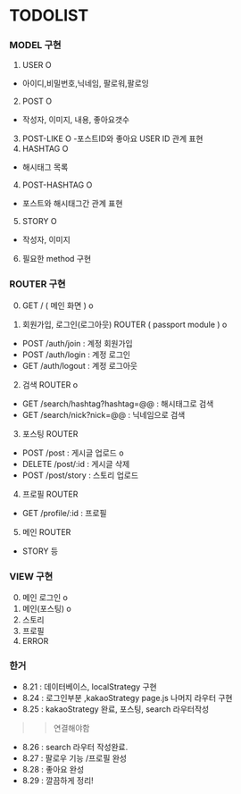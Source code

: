 # TODOLIST

### MODEL 구현
 1. USER O
   - 아이디,비밀번호,닉네임, 팔로워,팔로잉
 2. POST O
   - 작성자, 이미지, 내용, 좋아요갯수
 3. POST-LIKE O
   -포스트ID와 좋아요 USER ID 관계 표현
 3. HASHTAG O
   - 해시태그 목록
 4. POST-HASHTAG O
   - 포스트와 해시태그간 관계 표현
 5. STORY O
   - 작성자, 이미지
 6. 필요한 method 구현
  
### ROUTER 구현
 0. GET / ( 메인 화면 ) o
 
 1. 회원가입, 로그인(로그아웃) ROUTER ( passport module ) o
   - POST /auth/join : 계정 회원가입
   - POST /auth/login : 계정 로그인
   - GET /auth/logout : 계정 로그아웃
 2. 검색 ROUTER o
   - GET /search/hashtag?hashtag=@@ : 해시태그로 검색
   - GET /search/nick?nick=@@ : 닉네임으로 검색
 3. 포스팅 ROUTER
   - POST /post : 게시글 업로드 o
   - DELETE /post/:id : 게시글 삭제 
   - POST /post/story : 스토리 업로드
 4. 프로필 ROUTER
   - GET /profile/:id : 프로필
 5. 메인 ROUTER
   - STORY 등 
   
### VIEW 구현
 0. 메인 로그인 o
 1. 메인(포스팅) o
 2. 스토리
 3. 프로필
 4. ERROR
 
 
 
 ### 한거
 - 8.21 : 데이터베이스, localStrategy 구현
 - 8.24 : 로그인부분 ,kakaoStrategy
  page.js 나머지 라우터 구현
 - 8.25 : kakaoStrategy 완료, 포스팅, search 라우터작성
 >> 연결해야함
 - 8.26 : search 라우터 작성완료.
 - 8.27 : 팔로우 기능 /프로필 완성
 - 8.28 : 좋아요 완성
 - 8.29 : 깔끔하게 정리!